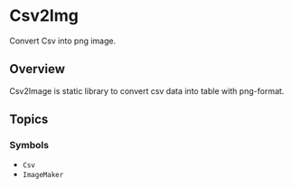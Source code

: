 # Csv2Img

Convert Csv into png image.

## Overview

Csv2Image is static library to convert csv data into table with png-format.

## Topics

### Symbols

- ``Csv``
- ``ImageMaker``
